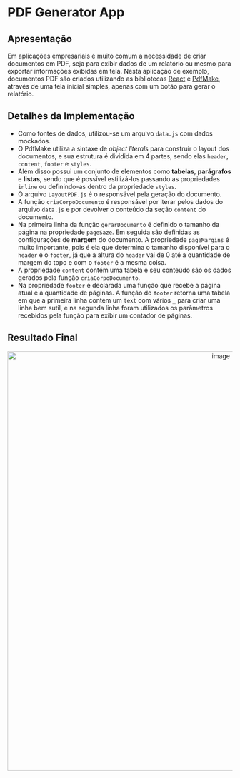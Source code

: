 # PDF Generator App

## Apresentação

Em aplicações empresariais é muito comum a necessidade de criar documentos em PDF, seja para exibir dados de um relatório ou mesmo para exportar informações exibidas em tela. Nesta aplicação de exemplo, documentos PDF são criados utilizando as bibliotecas [React](https://reactjs.org/) e [PdfMake](http://pdfmake.org/#/), através de uma tela inicial simples, apenas com um botão para gerar o relatório.

## Detalhes da Implementação

* Como fontes de dados, utilizou-se um arquivo `data.js` com dados mockados.
* O PdfMake utiliza a sintaxe de *object literals* para construir o layout dos documentos, e sua estrutura é dividida em 4 partes, sendo elas `header`, `content`, `footer` e `styles`. 
* Além disso possui um conjunto de elementos como **tabelas**, **parágrafos** e **listas**, sendo que é possível estilizá-los passando as propriedades `inline` ou definindo-as dentro da propriedade `styles`.
* O arquivo `LayoutPDF.js` é o responsável pela geração do documento.
* A função `criaCorpoDocumento` é responsável por iterar pelos dados do arquivo `data.js` e por devolver o conteúdo da seção `content` do documento.
* Na primeira linha da função `gerarDocumento` é definido o tamanho da página na propriedade `pageSaze`. Em seguida são definidas as configurações de **margem** do documento. A propriedade `pageMargins` é muito importante, pois é ela que determina o tamanho disponível para o `header` e o `footer`, já que a altura do `header` vai de 0 até a quantidade de margem do topo e com o `footer` é a mesma coisa.
* A propriedade `content` contém uma tabela e seu conteúdo são os dados gerados pela função `criaCorpoDocumento`. 
* Na propriedade `footer` é declarada uma função que recebe a página atual e a quantidade de páginas. A função do `footer` retorna uma tabela em que a primeira linha contém um `text` com vários `_` para criar uma linha bem sutil, e na segunda linha foram utilizados os parâmetros recebidos pela função para exibir um contador de páginas.

## Resultado Final

<div align="center">
  <img width="940" alt="image" src="https://user-images.githubusercontent.com/83607914/210589552-fe582d20-ac79-4f05-b967-dec63f4762f5.png">
</div>
